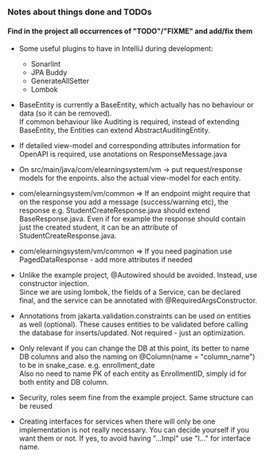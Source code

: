### Notes about things done and TODOs

#### Find in the project all occurrences of "TODO"/"FIXME" and add/fix them

- Some useful plugins to have in IntelliJ during development:
  - Sonarlint
  - JPA Buddy
  - GenerateAllSetter
  - Lombok
  
- BaseEntity is currently a BaseEntity, which actually has no behaviour or data (so it can be removed).  
If common behaviour like Auditing is required,  instead of extending BaseEntity, the Entities can extend AbstractAuditingEntity.  

- If detailed view-model and corresponding attributes information for OpenAPI is required, use anotations on ResponseMessage.java

- On src/main/java/com/elearningsystem/vm -> put request/response models for the enpoints. also the actual view-model for each entity.
- com/elearningsystem/vm/common => If an endpoint might require that on the response you add a message (success/warning etc), 
the response e.g. StudentCreateResponse.java should extend BaseResponse.java. Even if for example the response should contain just the created student,
it can be an attribute of StudentCreateResponse.java.
- com/elearningsystem/vm/common => If you need pagination use PagedDataResponse - add more attributes if needed

- Unlike the example project, @Autowired should be avoided. Instead, use constructor injection.  
Since we are using lombok, the fields of a Service, can be declared final, and the service can be annotated with @RequiredArgsConstructor.

- Annotations from  jakarta.validation.constraints can be used on entities as well (optional). These causes entities to be validated
before calling the database for inserts/updated. Not required - just an optimization.

- Only relevant if you can change the DB at this point, its better to name DB columns and also the naming
on @Column(name = "column_name") to be in snake_case. e.g. enrollment_date  
Also no need to name PK of each entity as EnrollmentID, simply id for both entity and DB column.

- Security, roles seem fine from the example project. Same structure can be reused

- Creating interfaces for services when there will only be one implementation is not really necessary. You can decide yourself if you want them or not.
If yes, to avoid having "...Impl" use "I..." for interface name.